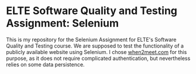 # ELTE Software Quality and Testing Assignment: Selenium

This is my repository for the Selenium Assignment for ELTE's Software Quality and Testing course. We are supposed to test the functionality of a publicly available website using Selenium. I chose [when2meet.com](when2meet.com) for this purpose, as it does not require complicated authentication, but nevertheless relies on some data persistence.

